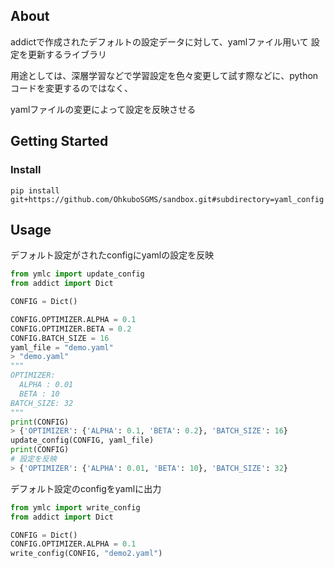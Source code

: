## About

addictで作成されたデフォルトの設定データに対して、yamlファイル用いて 設定を更新するライブラリ

用途としては、深層学習などで学習設定を色々変更して試す際などに、pythonコードを変更するのではなく、

yamlファイルの変更によって設定を反映させる

## Getting Started

### Install

`pip install git+https://github.com/OhkuboSGMS/sandbox.git#subdirectory=yaml_config`

## Usage

デフォルト設定がされたconfigにyamlの設定を反映

```python
from ymlc import update_config
from addict import Dict

CONFIG = Dict()

CONFIG.OPTIMIZER.ALPHA = 0.1
CONFIG.OPTIMIZER.BETA = 0.2
CONFIG.BATCH_SIZE = 16
yaml_file = "demo.yaml"
> "demo.yaml"
"""
OPTIMIZER:
  ALPHA : 0.01
  BETA : 10
BATCH_SIZE: 32
"""
print(CONFIG)
> {'OPTIMIZER': {'ALPHA': 0.1, 'BETA': 0.2}, 'BATCH_SIZE': 16}
update_config(CONFIG, yaml_file)
print(CONFIG)
# 設定を反映
> {'OPTIMIZER': {'ALPHA': 0.01, 'BETA': 10}, 'BATCH_SIZE': 32}

```

デフォルト設定のconfigをyamlに出力

```python
from ymlc import write_config
from addict import Dict

CONFIG = Dict()
CONFIG.OPTIMIZER.ALPHA = 0.1
write_config(CONFIG, "demo2.yaml")

```